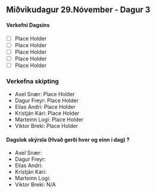 ## Miðvikudagur 29.Nóvember - Dagur 3

#### Verkefni Dagsins

- [ ] Place Holder
- [ ] Place Holder
- [ ] Place Holder
- [ ] Place Holder
- [ ] Place Holder

### Verkefna skipting

- Axel Snær: Place Holder
- Dagur Freyr: Place Holder
- Elías Andri: Place Holder
- Kristján Kári: Place Holder
- Marteinn Logi: Place Holder
- Viktor Breki: Place Holder

#### Dagslok skýrsla (Hvað gerði hver og einn í dag) ?

- Axel Snær:
- Dagur Freyr:
- Elías Andri:
- Kristján Kári:
- Marteinn Logi:
- Viktor Breki: N/A
